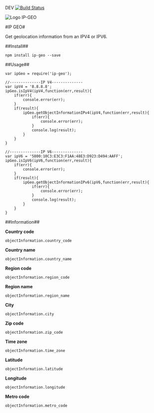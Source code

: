 DEV [![Build Status](https://travis-ci.org/damienmarchandfr/ip-geo.svg?branch=dev)](https://travis-ci.org/damienmarchandfr/ip-geo)

![Logo IP-GEO](http://img11.hostingpics.net/pics/233012geoip.png)


#IP GEO#

Get geolocation information from an IPV4 or IPV6.

##Install##

    npm install ip-geo --save



##Usage##

    var ipGeo = require('ip-geo');

	//--------------IP V4--------------
	var ipV4 = '8.8.8.8';
	ipGeo.isIpV4(ipV4,function(err,result){
		if(err){
			console.error(err);
		}
		if(result){
			ipGeo.getObjectInformationIPv4(ipV4,function(err,result){
				if(err){
					console.error(err);
				}
				console.log(result);
			}
		}
	}
	
	//--------------IP V6--------------
	var ipV6 = '5800:10C3:E3C3:F1AA:48E3:D923:D494:AAFF';
	ipGeo.isIpV6(ipV6,function(err,result){
		if(err){
			console.error(err);
		}
		if(result){
			ipGeo.getObjectInformationIPv6(ipV6,function(err,result){
				if(err){
					console.error(err);
				}
				console.log(result);
			}
		}
	}


##Information##

**Country code**

	objectInformation.country_code

**Country name** 

	objectInformation.country_name

**Region code**

	objectInformation.region_code

**Region name**

	objectInformation.region_name

**City**

    objectInformation.city

**Zip code**

	objectInformation.zip_code

**Time zone**

	objectInformation.time_zone

**Latitude**

	objectInformation.latitude

**Longitude**

	objectInformation.longitude

**Metro code**

	objectInformation.metro_code